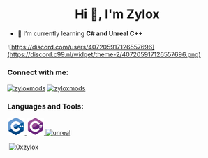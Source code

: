 <h1 align="center">Hi 👋, I'm Zylox</h1>

- 🌱 I’m currently learning **C# and Unreal C++**

![https://discord.com/users/407205917126557696](https://discord.c99.nl/widget/theme-2/407205917126557696.png)

<h3 align="left">Connect with me:</h3>
<p align="left">
<a href="https://twitter.com/zyloxmods" target="blank"><img align="center" src="https://raw.githubusercontent.com/rahuldkjain/github-profile-readme-generator/master/src/images/icons/Social/twitter.svg" alt="zyloxmods" height="30" width="40" /></a>
<a href="https://www.youtube.com/c/zyloxmods" target="blank"><img align="center" src="https://raw.githubusercontent.com/rahuldkjain/github-profile-readme-generator/master/src/images/icons/Social/youtube.svg" alt="zyloxmods" height="30" width="40" /></a>
</p>

<h3 align="left">Languages and Tools:</h3>
<p align="left"> <a href="https://www.w3schools.com/cpp/" target="_blank" rel="noreferrer"> <img src="https://raw.githubusercontent.com/devicons/devicon/master/icons/cplusplus/cplusplus-original.svg" alt="cplusplus" width="40" height="40"/> </a> <a href="https://www.w3schools.com/cs/" target="_blank" rel="noreferrer"> <img src="https://raw.githubusercontent.com/devicons/devicon/master/icons/csharp/csharp-original.svg" alt="csharp" width="40" height="40"/> </a> <a href="https://unrealengine.com/" target="_blank" rel="noreferrer"> <img src="https://raw.githubusercontent.com/kenangundogan/fontisto/036b7eca71aab1bef8e6a0518f7329f13ed62f6b/icons/svg/brand/unreal-engine.svg" alt="unreal" width="40" height="40"/> </a> </p>

<p>&nbsp;<img align="center" src="https://github-readme-stats.vercel.app/api?username=0xzylox&show_icons=true&locale=en" alt="0xzylox" /></p>
